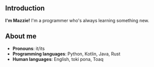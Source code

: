 ## Introduction

**I'm Mazzie!** I'm a programmer who's always learning something new.

## About me

- **Pronouns**:              it/its
- **Programming languages**: Python, Kotlin, Java, Rust
- **Human languages**:       English, toki pona, Toaq
